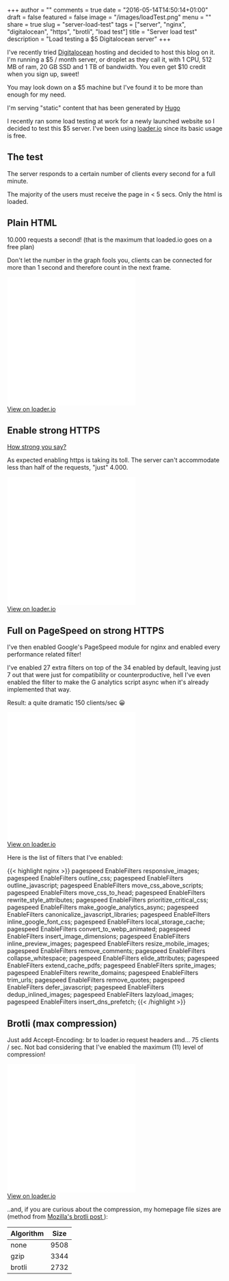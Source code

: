 +++
author = ""
comments = true
date = "2016-05-14T14:50:14+01:00"
draft = false
featured = false
image = "/images/loadTest.png"
menu = ""
share = true
slug = "server-load-test"
tags = ["server", "nginx", "digitalocean", "https", "brotli", "load test"]
title = "Server load test"
description = "Load testing a $5 Digitalocean server"
+++

I've recently tried <a href="https://m.do.co/c/875cd23a5c97" target="_blank">Digitalocean</a> hosting and decided to host this blog on it. I'm running a $5 / month server, or droplet as they call it, with 1 CPU, 512 MB of ram, 20 GB SSD and 1 TB of bandwidth. You even get $10 credit when you sign up, sweet!

You may look down on a $5 machine but I've found it to be more than enough for my need.

I'm serving "static" content that has been generated by <a href="https://gohugo.io" target="_blank">Hugo</a>

I recently ran some load testing at work for a newly launched website so I decided to test this $5 server. I've been using <a href="https://loader.io" target="_blank">loader.io</a> since its basic usage is free.

## The test
The server responds to a certain number of clients every second for a full minute.

The majority of the users must receive the page in < 5 secs. Only the html is loaded.

## Plain HTML
10.000 requests a second! (that is the maximum that loaded.io goes on a free plan)

Don't let the number in the graph fools you, clients can be connected for more than 1 second and therefore count in the next frame.
<iframe height='300' frameborder='0' src='//share.loader.io/reports/d7bd6935223fa63bf482b2601c07b593/widget/results/1633f8b52732dee9fcfed8836753c9a1'></iframe>
<br />
<a href="https://loader.io/reports/d7bd6935223fa63bf482b2601c07b593/results/1633f8b52732dee9fcfed8836753c9a1" target="_blank">View on loader.io</a>

## Enable strong HTTPS
<a href="https://www.ssllabs.com/ssltest/analyze.html?d=https%3A%2F%2Fstefano.chiodino.uk" target="_blank">How strong you say?</a>

As expected enabling https is taking its toll. The server can't accommodate less than half of the requests, "just" 4.000.
<iframe height='300' frameborder='0' src='//share.loader.io/reports/b1133ec4e734ae2b5ee1bdafeb8c3357/widget/results/5a2e305c2a3a89359944d97bfb714fc3'></iframe>
<br />
<a href="https://loader.io/reports/b1133ec4e734ae2b5ee1bdafeb8c3357/results/5a2e305c2a3a89359944d97bfb714fc3" target="_blank">View on loader.io</a>

## Full on PageSpeed on strong HTTPS
I've then enabled Google's PageSpeed module for nginx and enabled every performance related filter!

I've enabled 27 extra filters on top of the 34 enabled by default, leaving just 7 out that were just for compatibility or counterproductive, hell I've even enabled the filter to make the G analytics script async when it's already implemented that way.

Result: a quite dramatic 150 clients/sec 😀
<iframe height='300' frameborder='0' src='//share.loader.io/reports/9c07ef57ce5b1066d9637f88f0df6869/widget/results/ee611dc52b983f1aa077d97222ea4034'></iframe>
<br />
<a href="https://loader.io/reports/9c07ef57ce5b1066d9637f88f0df6869/results/ee611dc52b983f1aa077d97222ea4034" target="_blank">View on loader.io</a>

Here is the list of filters that I've enabled:

{{< highlight nginx >}}
pagespeed EnableFilters responsive_images;
pagespeed EnableFilters outline_css;
pagespeed EnableFilters outline_javascript;
pagespeed EnableFilters move_css_above_scripts;
pagespeed EnableFilters move_css_to_head;
pagespeed EnableFilters rewrite_style_attributes;
pagespeed EnableFilters prioritize_critical_css;
pagespeed EnableFilters make_google_analytics_async;
pagespeed EnableFilters canonicalize_javascript_libraries;
pagespeed EnableFilters inline_google_font_css;
pagespeed EnableFilters local_storage_cache;
pagespeed EnableFilters convert_to_webp_animated;
pagespeed EnableFilters insert_image_dimensions;
pagespeed EnableFilters inline_preview_images;
pagespeed EnableFilters resize_mobile_images;
pagespeed EnableFilters remove_comments;
pagespeed EnableFilters collapse_whitespace;
pagespeed EnableFilters elide_attributes;
pagespeed EnableFilters extend_cache_pdfs;
pagespeed EnableFilters sprite_images;
pagespeed EnableFilters rewrite_domains;
pagespeed EnableFilters trim_urls;
pagespeed EnableFilters remove_quotes;
pagespeed EnableFilters defer_javascript;
pagespeed EnableFilters dedup_inlined_images;
pagespeed EnableFilters lazyload_images;
pagespeed EnableFilters insert_dns_prefetch;
{{< /highlight >}}

## Brotli (max compression)
Just add Accept-Encoding: br to loader.io request headers and... 75 clients / sec. Not bad considering that I've enabled the maximum (11) level of compression!
<iframe height='300' frameborder='0' src='//share.loader.io/reports/eba586377e1cd2192698b5d5c16fbb90/widget/results/073bfe136242a8a7479c78c713c92c53'></iframe>
<br />
<a href="http://loader.io/reports/eba586377e1cd2192698b5d5c16fbb90/results/073bfe136242a8a7479c78c713c92c53" target="_blank">View on loader.io</a>

..and, if you are curious about the compression, my homepage file sizes are (method from <a href="https://hacks.mozilla.org/2015/11/better-than-gzip-compression-with-brotli" target="_blank">Mozilla's brotli post </a>):

| Algorithm | Size |
|-----------|------|
| none      | 9508 |
| gzip      | 3344 |
| brotli    | 2732 |